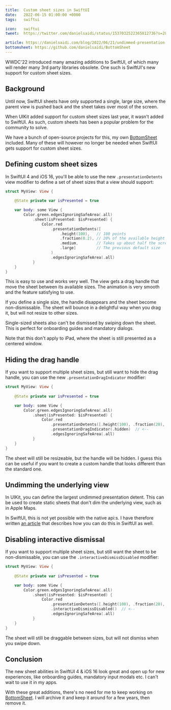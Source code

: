 ```yaml
---
title:  Custom sheet sizes in SwiftUI
date:   2022-06-15 01:00:00 +0000
tags:   swiftui

icon:   swiftui
tweet:  https://twitter.com/danielsaidi/status/1537032522365812736?s=20&t=6cXx2n4Jpm6UDJR8dxPZNg

article: https://danielsaidi.com/blog/2022/06/21/undimmed-presentation-detents-in-swiftui
bottomsheet: https://github.com/danielsaidi/BottomSheet
---
```


WWDC'22 introduced many amazing additions to SwiftUI, of which many will render many 3rd party libraries obsolete. One such is SwiftUI's new support for custom sheet sizes.


## Background

Until now, SwiftUI sheets have only supported a single, large size, where the parent view is pushed back and the sheet takes over most of the screen.

When UIKit added support for custom sheet sizes last year, it wasn't added to SwiftUI. As such, custom sheets has been a popular problem for the community to solve.

We have a bunch of open-source projects for this, my own [BottomSheet]({{page.bottomsheet}}) included. Many of these will however no longer be needed when SwiftUI gets support for custom sheet sizes.


## Defining custom sheet sizes

In SwiftUI 4 and iOS 16, you'll be able to use the new `.presentationDetents` view modifier to define a set of sheet sizes that a view should support:

```swift
struct MyView: View {
        
    @State private var isPresented = true

    var body: some View {
        Color.green.edgesIgnoringSafeArea(.all)
            .sheet(isPresented: $isPresented) {
                Color.red
                    .presentationDetents([
                        .height(100),   // 100 points
                        .fraction(0.2), // 20% of the available height
                        .medium,        // Takes up about half the screen
                        .large]         // The previous default size
                    )
                    .edgesIgnoringSafeArea(.all)
            }
    }
}
```

This is easy to use and works very well. The view gets a drag handle that move the sheet between its available sizes. The animation is very smooth and the feature satisfying to use.

If you define a single size, the handle disappears and the sheet become non-dismissable. The sheet will bounce in a delightful way when you drag it, but will not resize to other sizes.

Single-sized sheets also can't be dismissed by swiping down the sheet. This is perfect for onboarding guides and mandatory dialogs.

Note that this don't apply to iPad, where the sheet is still presented as a centered window.


## Hiding the drag handle

If you want to support multiple sheet sizes, but still want to hide the drag handle, you can use the new `.presentationDragIndicator` modifier:

```swift
struct MyView: View {
        
    @State private var isPresented = true

    var body: some View {
        Color.green.edgesIgnoringSafeArea(.all)
            .sheet(isPresented: $isPresented) {
                Color.red
                    .presentationDetents([.height(100), .fraction(20), .medium, .large])
                    .presentationDragIndicator(.hidden)  // <-- 
                    .edgesIgnoringSafeArea(.all)
            }
    }
}
```

The sheet will still be resizeable, but the handle will be hidden. I guess this can be useful if you want to create a custom handle that looks different than the standard one.


## Undimming the underlying view

In UIKit, you can define the largest undimmed presentation detent. This can be used to create static sheets that don't dim the underlying view, such as in Apple Maps.

In SwiftUI, this is not yet possible with the native api:s. I have therefore written [an article]({{page.article}}) that describes how you can do this in SwiftUI as well.


## Disabling interactive dismissal

If you want to support multiple sheet sizes, but still want the sheet to be non-dismissable, you can use the `.interactiveDismissDisabled` modifier:

```swift
struct MyView: View {
        
    @State private var isPresented = true

    var body: some View {
        Color.green.edgesIgnoringSafeArea(.all)
            .sheet(isPresented: $isPresented) {
                Color.red
                    .presentationDetents([.height(100), .fraction(20), .medium, .large])
                    .interactiveDismissDisabled()  // <-- 
                    .edgesIgnoringSafeArea(.all)
            }
    }
}
```

The sheet will still be draggable between sizes, but will not dismiss when you swipe down.


## Conclusion

The new sheet abilities in SwiftUI 4 & iOS 16 look great and open up for new experiences, like onboarding guides, mandatory input modals etc. I can't wait to use it in my apps.

With these great additions, there's no need for me to keep working on [BottomSheet]({{page.bottomsheet}}). I will archive it and keep it around for a few years, then remove it.